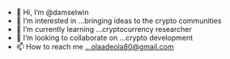 - 👋 Hi, I’m @damselwin
- 👀 I’m interested in ...bringing ideas to the crypto communities
- 🌱 I’m currently learning ...cryptocurrency researcher
- 💞️ I’m looking to collaborate on ...crypto development 
- 📫 How to reach me ...olaadeola80@gmail.com

<!---
damselwin/damselwin is a ✨ special ✨ repository because its `README.md` (this file) appears on your GitHub profile.
You can click the Preview link to take a look at your changes.
--->
